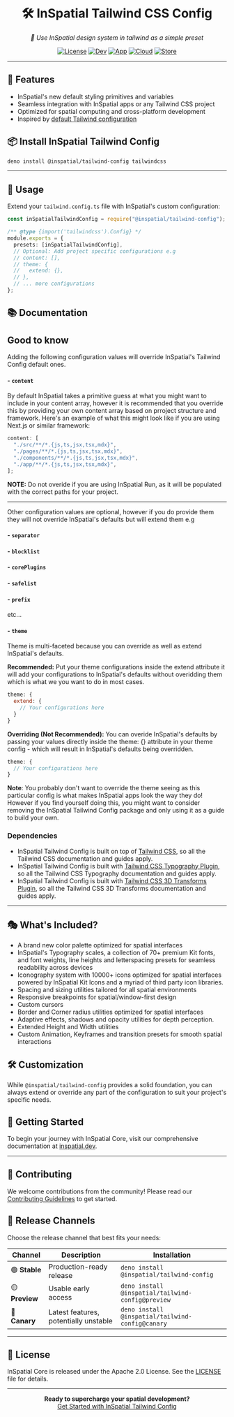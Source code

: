 <div align="center">
  <!-- <img src="https://your-image-url.com/inspatial-logo.png" alt="InSpatial Core Logo" width="200"/> -->

# 🛠️ InSpatial Tailwind CSS Config

_🎨 Use InSpatial design system in tailwind as a simple preset_

[![License](https://img.shields.io/badge/license-Apache%202.0-blue.svg)](https://opensource.org/licenses/Apache-2.0)
[![Dev](https://img.shields.io/badge/dev-inspatial.dev-brightgreen.svg)](https://www.inspatial.dev)
[![App](https://img.shields.io/badge/app-inspatial.app-purple.svg)](https://www.inspatial.app)
[![Cloud](https://img.shields.io/badge/cloud-inspatial.cloud-yellow.svg)](https://www.inspatial.cloud)
[![Store](https://img.shields.io/badge/store-inspatial.store-red.svg)](https://www.inspatial.store)

</div>

---

## 🚀 Features

- InSpatial's new default styling primitives and variables
- Seamless integration with InSpatial apps or any Tailwind CSS project
- Optimized for spatial computing and cross-platform development
- Inspired by [default Tailwind configuration](https://github.com/tailwindlabs/tailwindcss/blob/main/stubs/config.full.js)

## 📦 Install InSpatial Tailwind Config

```bash
deno install @inspatial/tailwind-config tailwindcss
```

---

## 🔧 Usage

Extend your `tailwind.config.ts` file with InSpatial's custom configuration:

```ts
const inSpatialTailwindConfig = require("@inspatial/tailwind-config");

/** @type {import('tailwindcss').Config} */
module.exports = {
  presets: [inSpatialTailwindConfig],
  // Optional: Add project specific configurations e.g
  // content: [],
  // theme: {
  //   extend: {},
  // },
  // ... more configurations
};
```

## 📚 Documentation

## Good to know

Adding the following configuration values will override InSpatial's Tailwind Config default ones.

#### - `content`

By default InSpatial takes a primitive guess at what you might want to include in your content array, however it is recommended that you override this by providing your own content array based on prroject structure and framework. Here's an example of what this might look like if you are using Next.js or similar framework:

```js
content: [
  "./src/**/*.{js,ts,jsx,tsx,mdx}",
  "./pages/**/*.{js,ts,jsx,tsx,mdx}",
  "./components/**/*.{js,ts,jsx,tsx,mdx}",
  "./app/**/*.{js,ts,jsx,tsx,mdx}",
];
```

**NOTE:** Do not overide if you are using InSpatial Run, as it will be populated with the correct paths for your project.

---

Other configuration values are optional, however if you do provide them they will not override InSpatial's defaults but will extend them e.g

#### - `separator`

#### - `blocklist`

#### - `corePlugins`

#### - `safelist`

#### - `prefix`

etc...

#### - `theme`

Theme is multi-faceted because you can override as well as extend InSpatial's defaults.


**Recommended:** Put your theme configurations inside the extend attribute it will add your configurations to InSpatial's defaults without overidding them which is what we you want to do in most cases.

```js
theme: {
  extend: {
    // Your configurations here
  }
}
```

**Overriding (Not Recommended):** You can overide InSpatial's defaults by passing your values directly inside the theme: {} attribute in your theme config - which will result in InSpatial's defaults being overridden.

```js
theme: {
  // Your configurations here
}
```

**Note**: You probably don't want to override the theme seeing as this particular config is what makes InSpatial apps look the way they do! However if you find yourself doing this, you might want to consider removing the InSpatial Tailwind Config package and only using it as a guide to build your own.

### Dependencies

- InSpatial Tailwind Config is built on top of [Tailwind CSS](https://tailwindcss.com/), so all the Tailwind CSS documentation and guides apply.
- InSpatial Tailwind Config is built with [Tailwind CSS Typography Plugin](https://github.com/tailwindcss/typography), so all the Tailwind CSS Typography documentation and guides apply.
- InSpatial Tailwind Config is built with [Tailwind CSS 3D Transforms Plugin](https://github.com/XPD-Kasun/tailwind-3dtransform-plugin), so all the Tailwind CSS 3D Transforms documentation and guides apply.

---

## 🎭 What's Included?

- A brand new color palette optimized for spatial interfaces
- InSpatial's Typography scales, a collection of 70+ premium Kit fonts, and font weights, line heights and letterspacing presets for seamless readability across devices
- Iconography system with 10000+ icons optimized for spatial interfaces powered by InSpatial Kit Icons and a myriad of third party icon libraries.
- Spacing and sizing utilities tailored for all spatial environments
- Responsive breakpoints for spatial/window-first design
- Custom cursors
- Border and Corner radius utilities optimized for spatial interfaces
- Adaptive effects, shadows and opacity utilities for depth perception.
- Extended Height and Width utilities
- Custom Animation, Keyframes and transition presets for smooth spatial interactions

## 🛠 Customization

While `@inspatial/tailwind-config` provides a solid foundation, you can always extend or override any part of the configuration to suit your project's specific needs.

## 🚀 Getting Started

To begin your journey with InSpatial Core, visit our comprehensive documentation at [inspatial.dev](https://www.inspatial.dev).

---

## 🤝 Contributing

We welcome contributions from the community! Please read our [Contributing Guidelines](CONTRIBUTING.md) to get started.

## 🚀 Release Channels

Choose the release channel that best fits your needs:

| Channel        | Description                           | Installation                          |
| -------------- | ------------------------------------- | ------------------------------------- |
| 🟢 **Stable**  | Production-ready release              | `deno install @inspatial/tailwind-config`         |
| 🟡 **Preview** | Usable early access                   | `deno install @inspatial/tailwind-config@preview` |
| 🔴 **Canary**  | Latest features, potentially unstable | `deno install @inspatial/tailwind-config@canary`  |

---

## 📄 License

InSpatial Core is released under the Apache 2.0 License. See the [LICENSE](LICENSE) file for details.

---

<div align="center">
  <strong>Ready to supercharge your spatial development?</strong>
  <br>
  <a href="https://www.inspatial.dev">Get Started with InSpatial Tailwind Config</a>
</div>
